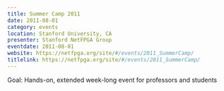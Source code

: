 ```yaml
---
title: Summer Camp 2011
date: 2011-08-01
category: events
location: Stanford University, CA
presenter: Stanford NetFPGA Group
eventdate: 2011-08-01
website: https://netfpga.org/site/#/events/2011_SummerCamp/
titlelink: https://netfpga.org/site/#/events/2011_SummerCamp/
---
```


Goal: Hands-on, extended week-long event for professors and students
